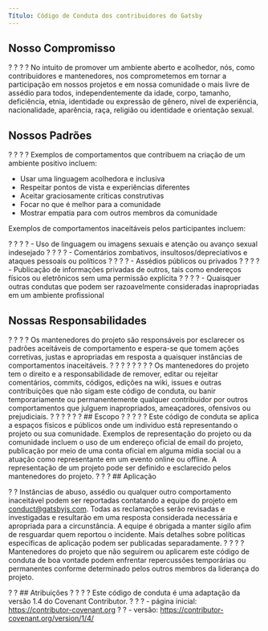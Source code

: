 ```yaml
---
Título: Código de Conduta dos contribuidores do Gatsby
---
```


## Nosso Compromisso

? ? ? ? No intuito de promover um ambiente aberto e acolhedor, nós, como contribuidores e mantenedores, nos comprometemos em tornar a participação em nossos projetos e em nossa comunidade o mais livre de assédio para todos, independentemente da idade, corpo, tamanho, deficiência, etnia, identidade ou expressão de gênero, nível de experiência, nacionalidade, aparência, raça, religião ou identidade e orientação sexual.

## Nossos Padrões

? ? ? ? Exemplos de comportamentos que contribuem na criação de um ambiente positivo incluem:

- Usar uma linguagem acolhedora e inclusiva
- Respeitar pontos de vista e experiências diferentes
- Aceitar graciosamente críticas construtivas
- Focar no que é melhor para a comunidade
- Mostrar empatia para com outros membros da comunidade

Exemplos de comportamentos inaceitáveis pelos participantes incluem:

? ? ? ? - Uso de linguagem ou imagens sexuais e atenção ou avanço sexual indesejado
? ? ? ? - Comentários zombativos, insultosos/depreciativos e ataques pessoais ou políticos
? ? ? ? - Assédios públicos ou privados
? ? ? ? - Publicação de informações privadas de outros, tais como endereços físicos ou eletrônicos sem uma permissão explícita
? ? ? ? - Quaisquer outras condutas que podem ser razoavelmente consideradas inapropriadas em um ambiente profissional

## Nossas Responsabilidades

? ? ? ? Os mantenedores do projeto são responsáveis por esclarecer os padrões aceitáveis de comportamento e espera-se que tomem ações corretivas, justas e apropriadas em resposta a quaisquer instâncias de comportamentos inaceitáveis.
? ? ? ? 
? ? ? ? Os mantenedores do projeto tem o direito e a responsabilidade de remover, editar ou rejeitar comentários, commits, códigos, edições na wiki, issues e outras contribuições que não sigam este código de conduta, ou banir temporariamente ou permanentemente qualquer contribuidor por outros comportamentos que julguem inapropriados, ameaçadores, ofensivos ou prejudiciais.
? ? ? 
? ? ? ## Escopo
? ? 
? ? ? Este código de conduta se aplica a espaços físicos e públicos onde um individuo está representando o projeto ou sua comunidade. Exemplos de representação do projeto ou da comunidade incluem o uso de um endereço oficial de email do projeto, publicação por meio de uma conta oficial em alguma mídia social ou a atuação como representante em um evento online ou offline. A representação de um projeto pode ser definido e esclarecido pelos mantenedores do projeto.
? 
? ? ## Aplicação

? ? Instâncias de abuso, assédio ou qualquer outro comportamento inaceitável podem ser reportadas contatando a equipe do projeto em [conduct@gatsbyjs.com](mailto:conduct@gatsbyjs.com). Todas as reclamações serão revisadas e investigadas e resultarão em uma resposta considerada necessária e apropriada para a circunstância. A equipe é obrigada a manter sigilo afim de resguardar quem reportou o incidente. Mais detalhes sobre políticas específicas de aplicação podem ser publicadas separadamente.
? ? 
? ? Mantenedores do projeto que não seguirem ou aplicarem este código de conduta de boa vontade podem enfrentar repercussões temporárias ou permanentes conforme determinado pelos outros membros da liderança do projeto.

? ? ## Atribuições
? ? 
? ? Este código de conduta é uma adaptação da versão 1.4 do Covenant Contributor.
? 
? ? - página inicial: https://contributor-covenant.org
? ? - versão: https://contributor-covenant.org/version/1/4/
